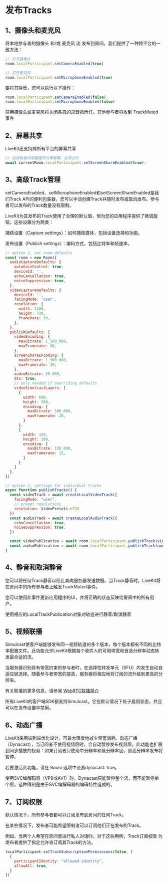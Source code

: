 # 发布Tracks

## 1、摄像头和麦克风

将本地参与者的摄像头 和/或 麦克风 流 发布到房间。我们提供了一种跨平台的一致方法：

```javascript
// 打开摄像头
room.localParticipant.setCameraEnabled(true)

// 打开麦克风
room.localParticipant.setMicrophoneEnabled(true)
```

要将其静音，您可以执行以下操作：

```javascript
room.localParticipant.setCameraEnabled(false)
room.localParticipant.setMicrophoneEnabled(false)
```

禁用摄像头或麦克风将关闭各自的录音指示灯。其他参与者将收到 TrackMuted 事件

## 2、屏幕共享

LiveKit还支持跨所有平台的屏幕共享

```javascript
// 这将触发浏览器提示共享屏幕，必须允许
await currentRoom.localParticipant.setScreenShareEnabled(true);
```

## 3、高级Track管理
setCameraEnabled、setMicrophoneEnabled和setScreenShareEnabled是我们Track API的便利包装器，您可以手动创建Track并随时发布或取消发布。参与者可以发布的Track数量没有限制。

LiveKit为其发布的Track使用了合理的默认值，但为您的应用程序提供了微调旋钮。这些设置分为两类：

捕获设置（Capture settings）：如何捕获媒体，包括设备选择和功能。

发布设置（Publish settings）：编码方式，包括比特率和帧速率。

```javascript
// option 1, set room defaults
const room = new Room({
  audioCaptureDefaults: {
    autoGainControl: true,
    deviceId: '',
    echoCancellation: true,
    noiseSuppression: true,
  },
  videoCaptureDefaults: {
    deviceId: '',
    facingMode: 'user',
    resolution: {
      width: 1280,
      height: 720,
      frameRate: 30,
    },
  },
  publishDefaults: {
    videoEncoding: {
      maxBitrate: 1_500_000,
      maxFramerate: 30,
    },
    screenShareEncoding: {
      maxBitrate: 1_500_000,
      maxFramerate: 30,
    },
    audioBitrate: 20_000,
    dtx: true,
    // only needed if overriding defaults
    videoSimulcastLayers: [
      {
        width: 640,
        height: 360,
        encoding: {
          maxBitrate: 500_000,
          maxFramerate: 20,
        }
      },
      {
        width: 320,
        height: 180,
        encoding: {
          maxBitrate: 150_000,
          maxFramerate: 15,
        }
      }
    ]
  },
})

// option 2, settings for individual tracks
async function publishTracks() {
  const videoTrack = await createLocalVideoTrack({
    facingMode: "user",
    // preset resolutions
    resolution: VideoPresets.h720
  })
  const audioTrack = await createLocalAudioTrack({
    echoCancellation: true,
    noiseSuppression: true,
  })

  const videoPublication = await room.localParticipant.publishTrack(videoTrack)
  const audioPublication = await room.localParticipant.publishTrack(audioTrack)
}
```

## 4、静音和取消静音

您可以将任何Track静音以阻止其向服务器发送数据。当Track静音时，LiveKit将在房间中的所有参与者上触发TrackMuted事件。

您可以使用此事件更新应用程序的UI，并将正确的状态反映给房间中的所有用户。

使用相应的LocalTrackPublication对象对轨迹进行静音/取消静音

## 5、视频联播

Simulcast使客户端能够发布同一视频轨道的多个版本，每个版本都有不同的比特率配置文件。此功能允许LiveKit根据每个收件人的可用带宽和首选分辨率动态转发最合适的流。

当服务器识别具有带宽约束的参与者时，在选择性转发单元（SFU）内发生自动自适应层选择。随着参与者带宽的提高，服务器将相应地将订阅的流升级到更高的分辨率。

有关联播的更多信息，请参阅 [WebRTC联播简介](https://blog.livekit.io/an-introduction-to-webrtc-simulcast-6c5f1f6402eb/)

所有LiveKit的客户端SDK都支持Simulcast。它在默认情况下处于启用状态，并且可以在发布设置中禁用。

## 6、动态广播

LiveKit采用端到端优化设计，可最大限度地减少带宽消耗。动态广播（Dynacast），当订阅者不使用视频层时，会自动暂停发布视频层。此功能也扩展到同步播放的视频：如果订阅者只使用中分辨率和低分辨率层，则高分辨率发布将暂停。

若要激活此功能，请在 Room 选项中设置dynacast: true。

使用SVC编解码器（VP9或AV1）时，Dynacast只能暂停整个流，而不能暂停单个层。这种限制是由于SVC编解码器的编码特性造成的。

## 7、订阅权限

默认情况下，所有参与者都可以订阅发布到房间的任何Track。

在某些情况下，发布者可能希望限制谁可以订阅他们正在发布的Track。

例如，当两个人希望在房间里进行私人对话时。对于这些用例，Track订阅权限 为发布者提供了指定允许谁订阅其Track的方法。

```javascript
localParticipant.setTrackSubscriptionPermissions(false, [
  {
    participantIdentity: "allowed-identity",
    allowAll: true,
  }
])
```
